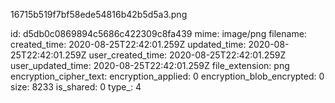 16715b519f7bf58ede54816b42b5d5a3.png

id: d5db0c0869894c5686c422309c8fa439
mime: image/png
filename: 
created_time: 2020-08-25T22:42:01.259Z
updated_time: 2020-08-25T22:42:01.259Z
user_created_time: 2020-08-25T22:42:01.259Z
user_updated_time: 2020-08-25T22:42:01.259Z
file_extension: png
encryption_cipher_text: 
encryption_applied: 0
encryption_blob_encrypted: 0
size: 8233
is_shared: 0
type_: 4